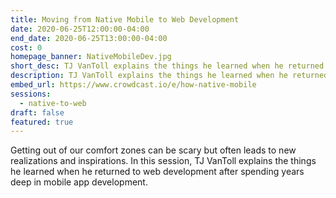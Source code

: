 ```yaml
---
title: Moving from Native Mobile to Web Development
date: 2020-06-25T12:00:00-04:00
end_date: 2020-06-25T13:00:00-04:00
cost: 0
homepage_banner: NativeMobileDev.jpg
short_desc: TJ VanToll explains the things he learned when he returned to web development after spending years deep in mobile app development.
description: TJ VanToll explains the things he learned when he returned to web development after spending years deep in mobile app development.
embed_url: https://www.crowdcast.io/e/how-native-mobile
sessions:
  - native-to-web
draft: false
featured: true
---
```


Getting out of our comfort zones can be scary but often leads to new realizations and inspirations. In this session, TJ VanToll explains the things he learned when he returned to web development after spending years deep in mobile app development.

